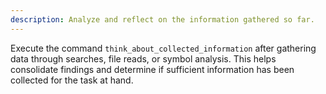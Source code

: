 ```yaml
---
description: Analyze and reflect on the information gathered so far.
---
```


Execute the command `think_about_collected_information` after gathering data through searches, file reads, or symbol analysis. This helps consolidate findings and determine if sufficient information has been collected for the task at hand.
